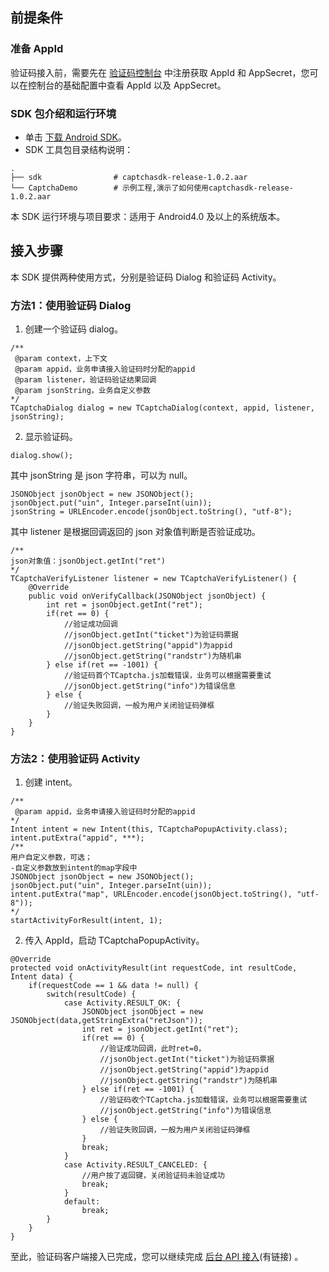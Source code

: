 ## 前提条件
### 准备 AppId
验证码接入前，需要先在 [验证码控制台](https://console.cloud.tencent.com/captcha) 中注册获取 AppId 和 AppSecret，您可以在控制台的基础配置中查看 AppId 以及 AppSecret。
### SDK 包介绍和运行环境
- 单击 [下载 Android SDK]()。
- SDK 工具包目录结构说明：
```
.
├── sdk                # captchasdk-release-1.0.2.aar
└── CaptchaDemo        # 示例工程,演示了如何使用captchasdk-release-1.0.2.aar
```
本 SDK 运行环境与项目要求：适用于 Android4.0 及以上的系统版本。

## 接入步骤
本 SDK 提供两种使用方式，分别是验证码 Dialog 和验证码 Activity。
### 方法1：使用验证码 Dialog
1. 创建一个验证码 dialog。
```
/**
 @param context，上下文
 @param appid，业务申请接入验证码时分配的appid
 @param listener，验证码验证结果回调
 @param jsonString，业务自定义参数
*/
TCaptchaDialog dialog = new TCaptchaDialog(context, appid, listener, jsonString);
```
2. 显示验证码。
```
dialog.show();
```
其中 jsonString 是 json 字符串，可以为 null。
```
JSONObject jsonObject = new JSONObject();
jsonObject.put("uin", Integer.parseInt(uin));
jsonString = URLEncoder.encode(jsonObject.toString(), "utf-8");
```
其中 listener 是根据回调返回的 json 对象值判断是否验证成功。
```
/**
json对象值：jsonObject.getInt("ret")
*/
TCaptchaVerifyListener listener = new TCaptchaVerifyListener() {
    @Override
    public void onVerifyCallback(JSONObject jsonObject) {
        int ret = jsonObject.getInt("ret");
        if(ret == 0) {
            //验证成功回调
            //jsonObject.getInt("ticket")为验证码票据
            //jsonObject.getString("appid")为appid
            //jsonObject.getString("randstr")为随机串
        } else if(ret == -1001) {
            //验证码首个TCaptcha.js加载错误，业务可以根据需要重试
            //jsonObject.getString("info")为错误信息
        } else {    
            //验证失败回调，一般为用户关闭验证码弹框
        }
    }
}
```

### 方法2：使用验证码 Activity
1. 创建 intent。
```
/**
 @param appid，业务申请接入验证码时分配的appid
*/
Intent intent = new Intent(this, TCaptchaPopupActivity.class);
intent.putExtra("appid", ***);
/**
用户自定义参数，可选；
-自定义参数放到intent的map字段中
JSONObject jsonObject = new JSONObject();
jsonObject.put("uin", Integer.parseInt(uin));
intent.putExtra("map", URLEncoder.encode(jsonObject.toString(), "utf-8"));
*/
startActivityForResult(intent, 1);
```
2. 传入 AppId，启动 TCaptchaPopupActivity。
```
@Override
protected void onActivityResult(int requestCode, int resultCode, Intent data) {
    if(requestCode == 1 && data != null) {
        switch(resultCode) {
            case Activity.RESULT_OK: {
                JSONObject jsonObject = new JSONObject(data,getStringExtra("retJson"));
                int ret = jsonObject.getInt("ret");
                if(ret == 0) {
                    //验证成功回调，此时ret=0，
                    //jsonObject.getInt("ticket")为验证码票据
                    //jsonObject.getString("appid")为appid
                    //jsonObject.getString("randstr")为随机串
                } else if(ret == -1001) {
                    //验证码收个TCaptcha.js加载错误，业务可以根据需要重试
                    //jsonObject.getString("info")为错误信息
                } else {    
                    //验证失败回调，一般为用户关闭验证码弹框
                }
                break;
            }
            case Activity.RESULT_CANCELED: {
                //用户按了返回键，关闭验证码未验证成功
                break;
            }
            default:
                break;
        }
    }
}
```

至此，验证码客户端接入已完成，您可以继续完成 [后台 API 接入]()(有链接) 。
